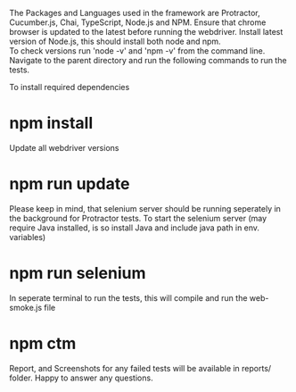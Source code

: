 The Packages and Languages used in the framework are Protractor, Cucumber.js, Chai, TypeScript, Node.js and NPM. 
Ensure that chrome browser is updated to the latest before running the webdriver.
Install latest version of Node.js, this should install both node and npm.  
To check versions run 'node -v' and 'npm -v' from the command line.
Navigate to the parent directory and run the following commands to run the tests.

To install required dependencies 
# npm install

Update all webdriver versions
# npm run update

Please keep in mind, that selenium server should be running seperately in the background for Protractor tests. 
To start the selenium server (may require Java installed, is so install Java and include java path in env. variables)
# npm run selenium

In seperate terminal to run the tests, this will compile and run the web-smoke.js file
# npm ctm


Report, and Screenshots for any failed tests will be available in reports/ folder. Happy to answer any questions.
